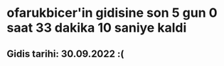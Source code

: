 # ofarukbicer'in gidisine son 5 gun 0 saat 33 dakika 10 saniye kaldi

## Gidis tarihi: 30.09.2022 :(